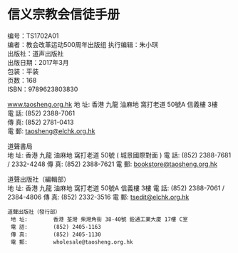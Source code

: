 # 信义宗教会信徒手册

编号：TS1702A01  
编者：教会改革运动500周年出版组
执行编辑：朱小琪  
出版社：道声出版社  
出版日期：2017年3月  
包装：平装  
页数：168  
ISBN：9789623803830  

www.taosheng.org.hk
     地 址:	     香港 九龍 油麻地 窩打老道 50號A 信義樓 3樓  
     電 話:	     (852) 2388-7061  
     傳 真:	     (852) 2781-0413  
     電 郵:	     taosheng@elchk.org.hk  

道聲書局	
     地 址:	     香港 九龍 油麻地 窩打老道 50號 ( 城景國際對面 )
     電 話:	     (852) 2388-7681 / 2332-4248
     傳 真:	     (852) 2388-7621
     電 郵:	     bookstore@taosheng.org.hk

道聲出版社（編輯部）	
     地 址:	     香港 九龍 油麻地 窩打老道 50號A 信義樓 3樓
     電 話:	     (852) 2388-7061 / 2384-4806
     傳 真:	     (852) 2332-3516
     電 郵:	     tsedit@elchk.org.hk

	道聲出版社（發行部）	
     地 址:	     香港 荃灣 柴灣角街 38-40號 銓通工業大廈 17樓 C室
     電 話:	     (852) 2405-1163
     傳 真:	     (852) 2405-1130
     電 郵:	     wholesale@taosheng.org.hk